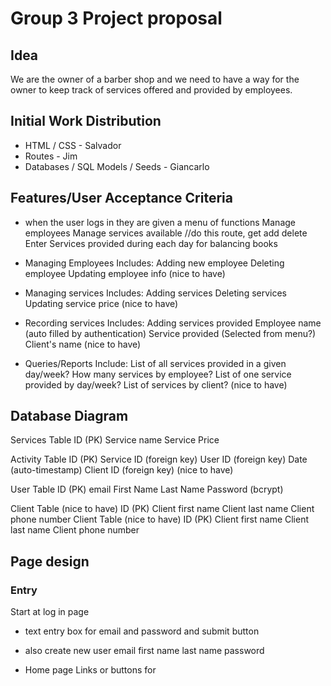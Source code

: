 # Group 3 Project proposal

## Idea

We are the owner of a barber shop and we need to have a way for the owner to keep track of services offered and provided by employees.

## Initial Work Distribution

- HTML / CSS - Salvador
- Routes - Jim
- Databases / SQL Models / Seeds - Giancarlo

## Features/User Acceptance Criteria

- when the user logs in they are given a menu of functions
  Manage employees
  Manage services available //do this route, get add delete
  Enter Services provided during each day for balancing books

- Managing Employees
  Includes:
  Adding new employee
  Deleting employee
  Updating employee info (nice to have)

- Managing services
  Includes:
  Adding services
  Deleting services
  Updating service price (nice to have)

- Recording services
  Includes:
  Adding services provided
  Employee name (auto filled by authentication)
  Service provided (Selected from menu?)
  Client's name (nice to have)

- Queries/Reports
  Include:
  List of all services provided in a given day/week?
  How many services by employee?
  List of one service provided by day/week?
  List of services by client? (nice to have)

## Database Diagram

Services Table
ID (PK)
Service name
Service Price

Activity Table
ID (PK)
Service ID (foreign key)
User ID (foreign key)
Date (auto-timestamp)
Client ID (foreign key) (nice to have)

User Table
ID (PK)
email
First Name
Last Name
Password (bcrypt)

Client Table (nice to have)
ID (PK)
Client first name
Client last name
Client phone number
Client Table (nice to have)
ID (PK)
Client first name
Client last name
Client phone number

## Page design

### Entry

Start at log in page

- text entry box for email and password and submit button
- also create new user
  email
  first name
  last name
  password

- Home page
  Links or buttons for
